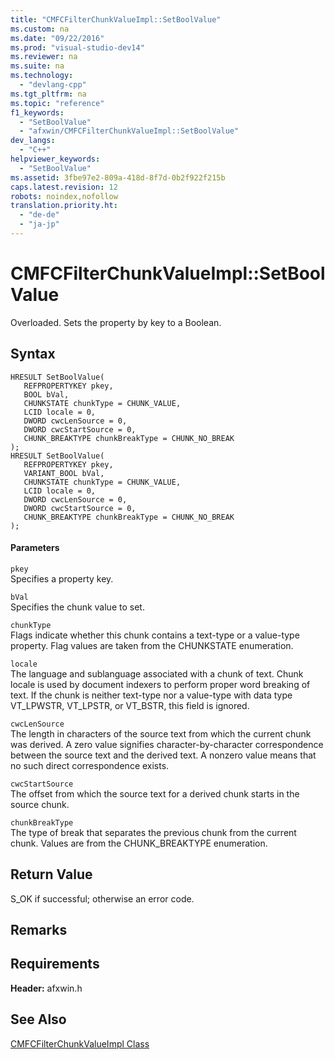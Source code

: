 ```yaml
---
title: "CMFCFilterChunkValueImpl::SetBoolValue"
ms.custom: na
ms.date: "09/22/2016"
ms.prod: "visual-studio-dev14"
ms.reviewer: na
ms.suite: na
ms.technology: 
  - "devlang-cpp"
ms.tgt_pltfrm: na
ms.topic: "reference"
f1_keywords: 
  - "SetBoolValue"
  - "afxwin/CMFCFilterChunkValueImpl::SetBoolValue"
dev_langs: 
  - "C++"
helpviewer_keywords: 
  - "SetBoolValue"
ms.assetid: 3fbe97e2-809a-418d-8f7d-0b2f922f215b
caps.latest.revision: 12
robots: noindex,nofollow
translation.priority.ht: 
  - "de-de"
  - "ja-jp"
---
```

# CMFCFilterChunkValueImpl::SetBoolValue
Overloaded. Sets the property by key to a Boolean.  
  
## Syntax  
  
```  
HRESULT SetBoolValue(  
   REFPROPERTYKEY pkey,  
   BOOL bVal,  
   CHUNKSTATE chunkType = CHUNK_VALUE,  
   LCID locale = 0,  
   DWORD cwcLenSource = 0,  
   DWORD cwcStartSource = 0,  
   CHUNK_BREAKTYPE chunkBreakType = CHUNK_NO_BREAK  
);  
HRESULT SetBoolValue(  
   REFPROPERTYKEY pkey,  
   VARIANT_BOOL bVal,  
   CHUNKSTATE chunkType = CHUNK_VALUE,  
   LCID locale = 0,  
   DWORD cwcLenSource = 0,  
   DWORD cwcStartSource = 0,  
   CHUNK_BREAKTYPE chunkBreakType = CHUNK_NO_BREAK  
);  
```  
  
#### Parameters  
 `pkey`  
 Specifies a property key.  
  
 `bVal`  
 Specifies the chunk value to set.  
  
 `chunkType`  
 Flags indicate whether this chunk contains a text-type or a value-type property. Flag values are taken from the CHUNKSTATE enumeration.  
  
 `locale`  
 The language and sublanguage associated with a chunk of text. Chunk locale is used by document indexers to perform proper word breaking of text. If the chunk is neither text-type nor a value-type with data type VT_LPWSTR, VT_LPSTR, or VT_BSTR, this field is ignored.  
  
 `cwcLenSource`  
 The length in characters of the source text from which the current chunk was derived. A zero value signifies character-by-character correspondence between the source text and the derived text. A nonzero value means that no such direct correspondence exists.  
  
 `cwcStartSource`  
 The offset from which the source text for a derived chunk starts in the source chunk.  
  
 `chunkBreakType`  
 The type of break that separates the previous chunk from the current chunk. Values are from the CHUNK_BREAKTYPE enumeration.  
  
## Return Value  
 S_OK if successful; otherwise an error code.  
  
## Remarks  
  
## Requirements  
 **Header:** afxwin.h  
  
## See Also  
 [CMFCFilterChunkValueImpl Class](../vs140/cmfcfilterchunkvalueimpl-class.md)